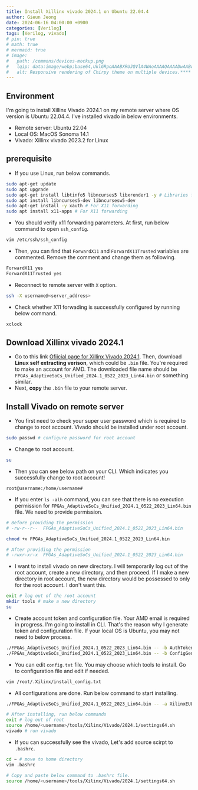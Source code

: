 ```yaml
---
title: Install Xillinx vivado 2024.1 on Ubuntu 22.04.4
author: Gieun Jeong
date: 2024-06-16 04:00:00 +0900
categories: [Verilog]
tags: [Verilog, vivado]
# pin: true
# math: true
# mermaid: true
# image:
#   path: /commons/devices-mockup.png
#   lqip: data:image/webp;base64,UklGRpoAAABXRUJQVlA4WAoAAAAQAAAADwAABwAAQUxQSDIAAAARL0AmbZurmr57yyIiqE8oiG0bejIYEQTgqiDA9vqnsUSI6H+oAERp2HZ65qP/VIAWAFZQOCBCAAAA8AEAnQEqEAAIAAVAfCWkAALp8sF8rgRgAP7o9FDvMCkMde9PK7euH5M1m6VWoDXf2FkP3BqV0ZYbO6NA/VFIAAAA
#   alt: Responsive rendering of Chirpy theme on multiple devices.****
---
```


## Environment
I'm going to install Xillinx Vivado 2024.1 on my remote server where OS version is Ubuntu 22.04.4. I've installed vivado in below environments.

- Remote server: Ubuntu 22.04
- Local OS: MacOS Sonoma 14.1
- Vivado: Xillinx vivado 2023.2 for Linux

## prerequisite
- If you use Linux, run below commands.

```bash
sudo apt-get update
sudo apt upgrade
sudo apt-get install libtinfo5 libncurses5 libxrender1 -y # Libraries for running vivado
sudo apt install libncurses5-dev libncursesw5-dev
sudo apt-get install -y xauth # For X11 forwarding
sudo apt install x11-apps # For X11 forwarding
```
- You should verify x11 forwarding parameters. At first, run below command to open `ssh_config`.

```bash
vim /etc/ssh/ssh_config
```
- Then, you can find that `ForwardX11` and `ForwardX11Trusted` variables are commented. Remove the comment and change them as following.
```md
ForwardX11 yes
ForwardX11Trusted yes
```
- Reconnect to remote server with `X` option.

```bash
ssh -X username@<server_address>
```
- Check whether X11 forwading is successfully configured by running below command.

```bash
xclock
```

## Download Xillinx vivado 2024.1
- Go to this link [Ofiicial page for Xillinx Vivado 2024.1](https://www.xilinx.com/support/download.html). Then, download **Linux self extracting verison**, which could be `.bin` file. You're required to make an account for AMD.
The downloaded file name should be `FPGAs_AdaptiveSoCs_Unified_2024.1_0522_2023_Lin64.bin` or something similar.
- Next, **copy** the `.bin` file to your remote server.

## Install Vivado on remote server
- You first need to check your super user password which is required to change to root account. Vivado should be installed under root account.

```bash
sudo passwd # configure password for root account
```
- Change to root account.

```bash
su
```
- Then you can see below path on your CLI. Which indicates you successfully change to root account!

```
root@username:/home/username#
```
- If you enter `ls -alh` command, you can see that there is no execution permission for `FPGAs_AdaptiveSoCs_Unified_2024.1_0522_2023_Lin64.bin` file. We need to provide permission.

```bash
# Before providing the permission
# -rw-r--r--  FPGAs_AdaptiveSoCs_Unified_2024.1_0522_2023_Lin64.bin

chmod +x FPGAs_AdaptiveSoCs_Unified_2024.1_0522_2023_Lin64.bin

# After providing the permission
# -rwxr-xr-x  FPGAs_AdaptiveSoCs_Unified_2024.1_0522_2023_Lin64.bin
```
- I want to install vivado on new directory. I will temporarily log out of the root account, create a new directory, and then proceed. If I make a new directory in root account, the new directory would be possessed to only for the root account. I don't want this.

```bash
exit # log out of the root account
mkdir tools # make a new directory
su
```
- Create account token and configuration file. Your AMD email is required in progress. I'm going to install in CLI. That's the reason why I generate token and configuration file. If your local OS is Ubuntu, you may not need to below process.

```bash
./FPGAs_AdaptiveSoCs_Unified_2024.1_0522_2023_Lin64.bin -- -b AuthTokengen # token gen
./FPGAs_AdaptiveSoCs_Unified_2024.1_0522_2023_Lin64.bin -- -b ConfigGen # config gen
```
- You can edit `config.txt` file. You may choose which tools to install. Go to configuration file and edit if needed.

```bash
vim /root/.Xilinx/install_config.txt
```
- All configurations are done. Run below command to start installing.

```bash
./FPGAs_AdaptiveSoCs_Unified_2024.1_0522_2023_Lin64.bin -- -a XilinxEULA,3rdPartyEULA -b Install  -c /root/.Xilinx/install_config.txt

# After installing, run below commands
exit # log out of root
source /home/<username>/tools/Xilinx/Vivado/2024.1/settings64.sh
vivado # run vivado
```
- If you can successfully see the vivado, Let's add source scirpt to `.bashrc`.

```bash
cd ~ # move to home directory
vim .bashrc

# Copy and paste below command to .bashrc file.
source /home/<username>/tools/Xilinx/Vivado/2024.1/settings64.sh
```
